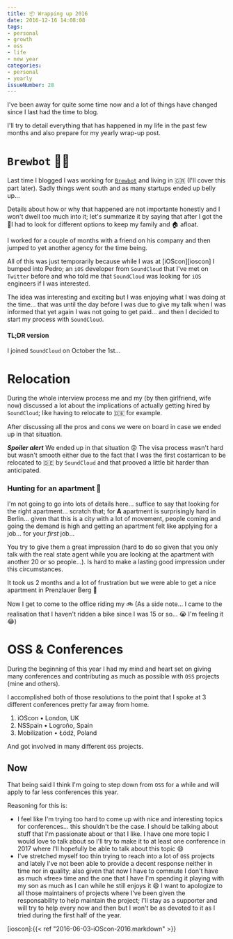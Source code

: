 ```yaml
---
title: 📦 Wrapping up 2016
date: 2016-12-16 14:08:08
tags:
- personal
- growth
- oss
- life
- new year
categories:
- personal
- yearly
issueNumber: 28
---
```


I've been away for quite some time now and a lot of things have changed since I last had the time to blog.

I'll try to detail everything that has happened in my life in the past few months and also prepare for my yearly wrap-up post.

<!--more-->

# `Brewbot` 🍺🤖
Last time I blogged I was working for [`Brewbot`][brewbot] and living in 🇨🇷 (I'll cover this part later).
Sadly things went south and as many startups ended up belly up…

Details about how or why that happened are not importante honestly and I won't dwell too much into it; let's summarize it by saying that after I got the 👢I had to look for different options to keep my family and 🏠 afloat.

I worked for a couple of months with a friend on his company and then jumped to yet another agency for the time being.

All of this was just temporarily because while I was at [iOScon][ioscon] I bumped into Pedro; an `iOS` developer from `SoundCloud` that I've met on `Twitter` before and who told me that `SoundCloud` was looking for `iOS` engineers if I was interested.

The idea was interesting and exciting but I was enjoying what I was doing at the time… that was until the day before I was due to give my talk when I was informed that yet again I was not going to get paid… and then I decided to start my process with `SoundCloud`.

#### TL;DR version
I joined `SoundCloud` on October the 1st…

# Relocation
During the whole interview process me and my (by then girlfriend, wife now) discussed a lot about the implications of actually getting hired by `SoundCloud`; like having to relocate to 🇩🇪 for example.

After discussing all the pros and cons we were on board in case we ended up in that situation.

__*Spoiler alert*__
We ended up in that situation 😝
The visa process wasn't hard but wasn't smooth either due to the fact that I was the first costarrican to be relocated to 🇩🇪 by `SoundCloud` and that prooved a little bit harder than anticipated.

### Hunting for an apartment 🔫
I'm not going to go into lots of details here… suffice to say that looking for the right apartment… scratch that; for **A** apartment is surprisingly hard in Berlin… given that this is a city with a lot of movement, people coming and going the demand is high and getting an apartment felt like applying for a job… for your _first_ job…

You try to give them a great impression (hard to do so given that you only talk with the real state agent while you are looking at the apartment with another 20 or so people…).
Is hard to make a lasting good impression under this circumstances.

It took us 2 months and a lot of frustration but we were able to get a nice apartment in Prenzlauer Berg 🎉

Now I get to come to the office riding my 🚲 (As a side note… I came to the realisation that I haven't ridden a bike since I was 15 or so… 😭 I'm feeling it 😂)

# OSS & Conferences
During the beginning of this year I had my mind and heart set on giving many conferences and contributing as much as possible with `OSS` projects (mine and others).

I accomplished both of those resolutions to the point that I spoke at 3 different conferences pretty far away from home.

1. iOScon • London, UK
2. NSSpain • Logroño, Spain
3. Mobilization • Łódź, Poland

And got involved in many different `OSS` projects.

## Now
That being said I think I'm going to step down from `OSS` for a while and will apply to far less conferences this year.

Reasoning for this is:

* I feel like I'm trying too hard to come up with nice and interesting topics for conferences… this shouldn't be the case. I should be talking about stuff that I'm passionate about or that I like.
  I have one more topic I would love to talk about so I'll try to make it to at least one conference in 2017 where I'll hopefully be able to talk about this topic 😄
* I've stretched myself too thin trying to reach into a lot of `OSS` projects and lately I've not been able to provide a decent response neither in time nor in quality; also given that now I have to commute I don't have as much «free» time and the one that I have I'm spending it playing with my son as much as I can while he still enjoys it 😄
  I want to apologize to all those maintainers of projects where I've been given the responsability to help maintain the project; I'll stay as a supporter and will try to help every now and then but I won't be as devoted to it as I tried during the first half of the year.



<!--Markdown links references-->

[brewbot]:https://brewbot.io
[ioscon]:{{< ref "2016-06-03-iOScon-2016.markdown" >}}